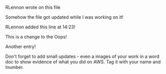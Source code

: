 RLennon wrote on this file

Somehow the file got updated while I was working on it!

RLennon added this line at 14:23!

This is a change to the Oops!

Another entry!

Don't forget to add small updates - even a images of your work in a word doc to show evidence of what you did on AWS. Tag it with your name and lnumber.
